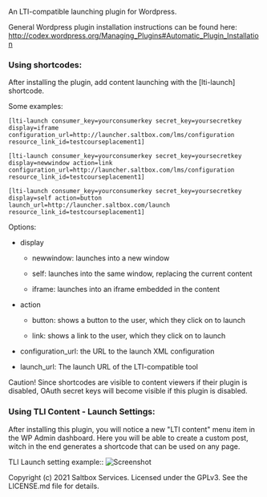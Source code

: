 An LTI-compatible launching plugin for Wordpress.

General Wordpress plugin installation instructions can be found here: http://codex.wordpress.org/Managing_Plugins#Automatic_Plugin_Installation

### Using shortcodes:

After installing the plugin, add content launching with the [lti-launch]
shortcode.


Some examples:

    [lti-launch consumer_key=yourconsumerkey secret_key=yoursecretkey display=iframe configuration_url=http://launcher.saltbox.com/lms/configuration resource_link_id=testcourseplacement1]
    
    [lti-launch consumer_key=yourconsumerkey secret_key=yoursecretkey display=newwindow action=link configuration_url=http://launcher.saltbox.com/lms/configuration resource_link_id=testcourseplacement1]
    
    [lti-launch consumer_key=yourconsumerkey secret_key=yoursecretkey display=self action=button launch_url=http://launcher.saltbox.com/launch resource_link_id=testcourseplacement1]


Options:

- display

  - newwindow: launches into a new window

  - self: launches into the same window, replacing the current content

  - iframe: launches into an iframe embedded in the content

- action

  - button: shows a button to the user, which they click on to launch

  - link: shows a link to the user, which they click on to launch

- configuration_url: the URL to the launch XML configuration

- launch_url: The launch URL of the LTI-compatible tool


Caution!  Since shortcodes are visible to content viewers if their plugin is
disabled, OAuth secret keys will become visible if this plugin is disabled.

### Using TLI Content - Launch Settings:

After installing this plugin, you will notice a new "LTI content" menu item in the WP Admin dashboard. Here you will be able to create a custom post, witch in the end generates a shortcode that can be used on any page.

TLI Launch setting example::
![Screenshot](/images/LTI-Launch-settings.jpg)

Copyright (c) 2021 Saltbox Services.
Licensed under the GPLv3. See the LICENSE.md file for details.

